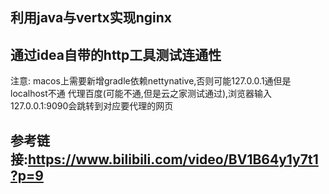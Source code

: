 ## 利用java与vertx实现nginx
## 通过idea自带的http工具测试连通性
注意: macos上需要新增gradle依赖nettynative,否则可能127.0.0.1通但是localhost不通
代理百度(可能不通,但是云之家测试通过),浏览器输入127.0.0.1:9090会跳转到对应要代理的网页

## 参考链接:https://www.bilibili.com/video/BV1B64y1y7t1?p=9